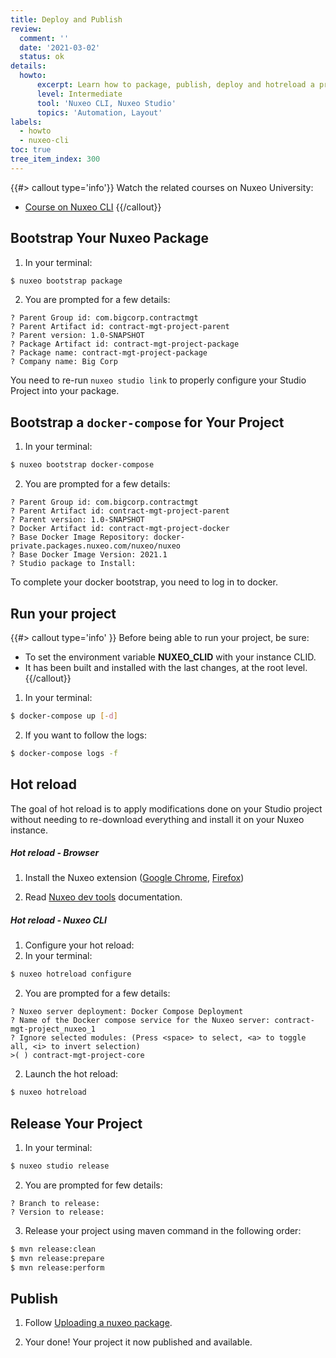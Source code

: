 ```yaml
---
title: Deploy and Publish
review:
  comment: ''
  date: '2021-03-02'
  status: ok
details:
  howto:
      excerpt: Learn how to package, publish, deploy and hotreload a project.
      level: Intermediate
      tool: 'Nuxeo CLI, Nuxeo Studio'
      topics: 'Automation, Layout'
labels:
  - howto
  - nuxeo-cli
toc: true
tree_item_index: 300
---
```


{{#> callout type='info'}}
Watch the related courses on Nuxeo University:
- [Course on Nuxeo CLI](https://university.nuxeo.com/learn/public/course/view/elearning/83/NuxeoDevTools)
{{/callout}}

## Bootstrap Your Nuxeo Package

1.  In your terminal:

  ```bash
  $ nuxeo bootstrap package
  ```

2.  You are prompted for a few details:

  ```
  ? Parent Group id: com.bigcorp.contractmgt
  ? Parent Artifact id: contract-mgt-project-parent
  ? Parent version: 1.0-SNAPSHOT
  ? Package Artifact id: contract-mgt-project-package
  ? Package name: contract-mgt-project-package
  ? Company name: Big Corp
  ```

  You need to re-run `nuxeo studio link` to properly configure your Studio Project into your package.

## Bootstrap a `docker-compose` for Your Project

1.  In your terminal:

  ```bash
  $ nuxeo bootstrap docker-compose
  ```

2.  You are prompted for a few details:

  ```
  ? Parent Group id: com.bigcorp.contractmgt
  ? Parent Artifact id: contract-mgt-project-parent
  ? Parent version: 1.0-SNAPSHOT
  ? Docker Artifact id: contract-mgt-project-docker
  ? Base Docker Image Repository: docker-private.packages.nuxeo.com/nuxeo/nuxeo
  ? Base Docker Image Version: 2021.1
  ? Studio package to Install:
  ```

  To complete your docker bootstrap, you need to log in to docker.

## Run your project

{{#> callout type='info' }}
Before being able to run your project, be sure:
  * To set the environment variable **NUXEO_CLID** with your instance CLID.
  * It has been built and installed with the last changes, at the root level.
{{/callout}}

1.  In your terminal:

  ```bash
  $ docker-compose up [-d]
  ```

2.  If you want to follow the logs:

  ```bash
  $ docker-compose logs -f
  ```

## Hot reload

The goal of hot reload is to apply modifications done on your Studio project without needing to re-download everything and install it on your Nuxeo instance.

##### Hot reload - Browser

1.  Install the Nuxeo extension ([Google Chrome](https://chrome.google.com/webstore/detail/nuxeo-dev-tools/kncphbjdicjganncpalklkllihdidcmh?hl=en), [Firefox](https://addons.mozilla.org/fr/firefox/addon/nuxeo-dev-tools/))

2.  Read [Nuxeo dev tools](https://doc.nuxeo.com/nxdoc/nuxeo-dev-tools-extension/) documentation.

##### Hot reload - Nuxeo CLI

1.  Configure your hot reload:
  1.  In your terminal:
  ```bash
  $ nuxeo hotreload configure
  ```

  2.  You are prompted for a few details:

  ```
  ? Nuxeo server deployment: Docker Compose Deployment
  ? Name of the Docker compose service for the Nuxeo server: contract-mgt-project_nuxeo_1
  ? Ignore selected modules: (Press <space> to select, <a> to toggle all, <i> to invert selection)
  >( ) contract-mgt-project-core
  ```

2.  Launch the hot reload:

  ```bash
  $ nuxeo hotreload
  ```

## Release Your Project

1.  In your terminal:

  ```bash
  $ nuxeo studio release
  ```

2.  You are prompted for few details:

  ```
  ? Branch to release:
  ? Version to release:
  ```

3.  Release your project using maven command in the following order:

  ```bash
  $ mvn release:clean
  $ mvn release:prepare
  $ mvn release:perform
  ```

## Publish

1.  Follow [Uploading a nuxeo package](https://doc.nuxeo.com/studio/delivering-a-customization-package-through-the-nuxeo-marketplace/#uploading-a-nuxeo-package).

2.  Your done! Your project it now published and available.
